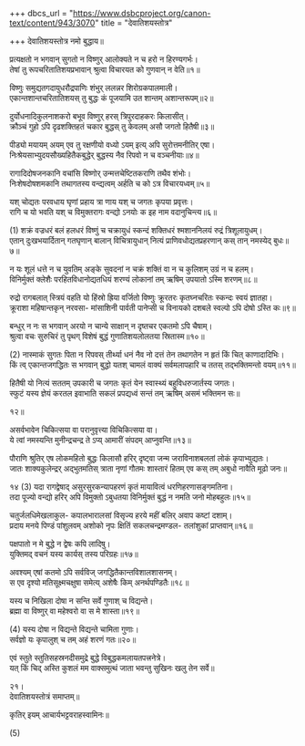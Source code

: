 +++
dbcs_url = "https://www.dsbcproject.org/canon-text/content/943/3070"
title = "देवातिशयस्तोत्र"

+++
देवातिशयस्तोत्र
नमो बुद्धाय॥

प्रत्यक्षतो न भगवान् सुगतो न विष्णुर्
आलोक्यते न च हरो न हिरण्यगर्भः।  
तेषां तु रूपचरितातिशयप्रभावान्
श्रुत्वा विचारयत को गुणवान् न वेति॥१॥

विष्णुः समुद्यतगदायुधरौद्रपाणिः
शंभुर् ललन्नर शिरोग्रकपालमाली।  
एकान्तशान्तचरितातिशयस् तु बुद्धः
कं पूजयामि उत शान्तम् अशान्तरूपम्॥२॥

दुर्योधनादिकुलनाशकरो बभूव
विष्णुर् हरस् त्रिपुरदाहकरः किलासीत्।  
क्रौञ्चं गुहो ऽपि दृढशक्तिहतं चकार
बुद्धस् तु केवलम् असौ जगतो हितैषी॥३॥

पीड्यो मयायम् अयम् एव तु रक्षणीयो
वध्यो ऽयम् इत्य् अपि सुरोत्तमनीतिर् एषा।  
निःश्रेयसाभ्युदयसौख्यहितैकबुद्धेर्
बुद्धस्य नैव रिपवो न च वञ्चनीयाः॥४॥

रागादिदोषजनकानि वचांसि विष्णोर्
उन्मत्तचेष्टितकराणि तथैव शंभोः।  
निःशेषदोषशमकानि तथागतस्य
वन्द्यत्वम् अर्हति च को ऽत्र विचारयध्वम्॥५॥

यश् चोद्यतः परवधाय घृणां प्रहाय
त्रा णाय यश् च जगतः कृपया प्रवृत्तः।  
रागि च यो भवति यश् च विमुक्तरागः
वन्द्यो ऽनयोः क इह नाम वदानुचिन्त्य॥६॥

(1)
शक्रं वज्रधरं बलं हलधरं
विष्णुं च चक्रायुधं
स्कन्दं शक्तिधरं श्मशाननिलयं
रुद्रं त्रिशूलायुधम्।  
एतान् दुःखभयार्दितान् गतघृणान्
बालान् विचित्रायुधान्
नित्यं प्राणिवधोद्यतप्रहरणान्
कस् तान् नमस्येद् बुधः॥७॥

न यः शूलं धत्ते
न च युवतिम् अङ्के सुवदनां
न चक्रं शक्तिं वा
न च कुलिशम् उग्रं न च हलम्।  
विनिर्मुक्तं क्लेशैः
परहितविधानोद्यतधियं
शरण्यं लोकानां
तम् ऋषिम् उपयातो ऽस्मि शरणम्॥८॥

रुद्रो रागबलात् स्त्रियं वहति यो
हिंस्रो ह्रिया वर्जितो
विष्णुः क्रूरतरः कृतघ्नचरितः
स्कन्दः स्वयं ज्ञातहा।  
क्रूराशा महिषान्तकृन् नरवसा-
मांसाशिनी पार्वती
पानेप्सी च विनायको दशबले
स्वल्पो ऽपि दोषो ऽस्ति कः॥९॥

बन्धुर् न नः स भगवान् अरयो न चान्ये
साक्षान् न दृष्तचर एकतमो ऽपि चैषाम्।  
श्रुत्वा वचः सुरुचिरं तु पृथग् विशेषं
बुद्धं गुणातिशयलोलतया स्रितास्म॥१०॥

(2)
नास्माकं सुगतः पिता न रिपवस्
तीर्थ्या धनं नैव नो
दत्तं तेन तथागतेन न हृतं
किं चित् काणादादिभिः।  
किं त्व् एकान्तजगद्धितः स भगवान्
बुद्धो यतश् चामलं
वाक्यं सर्वमलापहारि च ततस्
तद्भक्तिमन्तो वयम्॥११॥

हितैषी यो नित्यं
सततम् उपकारी च जगतः
कृतं येन स्वास्थ्यं
बहुविधरुजार्तस्य जगतः।  
स्फुटं यस्य ज्ञेयं
करतल इवाभाति सकलं
प्रपद्यध्वं सन्तं
तम् ऋषिम् असमं भक्तिमन सः॥

१२॥

असर्वभावेन चिकित्सया वा
परानुवृत्त्या विचिकित्सया वा।  
ये त्वां नमस्यन्ति मुनीन्द्रचन्द्र
ते ऽप्य् आमारीं संपदम् आप्नुवन्ति॥१३॥

पौराणि श्रुतिर् एष लोकमहितो
बुद्धः किलासौ हरिर्
दृष्ट्वा जन्म जराविनाशबलतां
लोकं कृपाभ्युद्यतः।  
जातः शाक्यकुलेन्द्रर् अद्भुतमतिस्
त्राता नृणां गौतमः
शास्तारं हितम् एव कस् तम् अबुधो
नावैति मूढो जनः॥

१४
(3)
यदा रागद्वेषाद्
असुरसुरकन्यापहरणं
कृतं मायावित्वं
धरणिहरणासङ्गमतिना।  
तदा पूज्यो वन्द्यो
हरिर् अपि विमुक्तो ऽबुधतया
विनिर्मुक्तं बुद्धं
न नमति जनो मोहबहुलः॥१५॥

चतुर्जलधिमेखलाकुल-
कपालभारालसां
विसृज्य हरये महीं बलिर्
अवाप कष्टां दशाम्।  
प्रदाय मनये पिण्डं
पांशुलवम् अशोको नृपः
क्षितिं सकलचन्द्रमण्डल-
तलांशुकां प्राप्तवान्॥१६॥

पक्षपातो न मे बुद्धे
न द्वेषः कपि लादिषु।  
युक्तिमद् वचनं यस्य
कार्यस् तस्य परिग्रहः॥१७॥

अवश्यम् एषां कतमो ऽपि सर्वविज्
जगद्धितैकान्तविशालशासनम्।  
स एव दृश्यो मतिसूक्ष्मचक्षुषा
समेत्य् अशेषैः किम् अनर्थपण्डितैः॥१८॥

यस्य च निखिला दोषा
न सन्ति सर्वे गुणाश् च विद्यन्ते।  
ब्रह्मा वा विष्णुर् वा
महेश्वरो वा स मे शास्ता॥१९॥

(4)
यस्य दोषा न विद्यन्ते
विद्यन्ते चामिता गुणाः।  
सर्वज्ञो यः कृपालुश् च
तम् अहं शरणं गतः॥२०॥

एवं स्तुते स्तुतिसहस्रनदीसमुद्रे
बुद्धे विबुद्धकमलायतपत्त्रनेत्रे।  
यत् किं चिद् अस्ति कुशलं मम वाक्समुत्थं
जाता भवन्तु सुखिनः खलु तेन सर्वे॥

२१।  
देवातिशयस्तोत्रं समाप्तम्॥

कृतिर् इयम् आचार्यभट्टवराहस्वामिनः॥

(5)